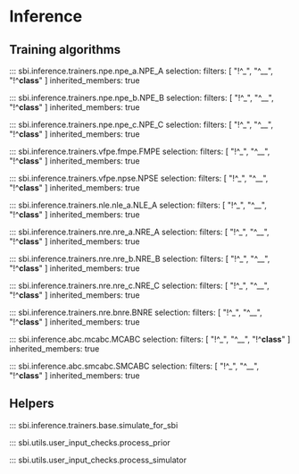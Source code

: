 # Inference

## Training algorithms

::: sbi.inference.trainers.npe.npe_a.NPE_A
    selection:
      filters: [ "!^_", "^__", "!^__class__" ]
      inherited_members: true

::: sbi.inference.trainers.npe.npe_b.NPE_B
    selection:
      filters: [ "!^_", "^__", "!^__class__" ]
      inherited_members: true

::: sbi.inference.trainers.npe.npe_c.NPE_C
    selection:
      filters: [ "!^_", "^__", "!^__class__" ]
      inherited_members: true

::: sbi.inference.trainers.vfpe.fmpe.FMPE
    selection:
      filters: [ "!^_", "^__", "!^__class__" ]
      inherited_members: true

::: sbi.inference.trainers.vfpe.npse.NPSE
    selection:
      filters: [ "!^_", "^__", "!^__class__" ]
      inherited_members: true

::: sbi.inference.trainers.nle.nle_a.NLE_A
    selection:
      filters: [ "!^_", "^__", "!^__class__" ]
      inherited_members: true

::: sbi.inference.trainers.nre.nre_a.NRE_A
    selection:
      filters: [ "!^_", "^__", "!^__class__" ]
      inherited_members: true

::: sbi.inference.trainers.nre.nre_b.NRE_B
    selection:
      filters: [ "!^_", "^__", "!^__class__" ]
      inherited_members: true

::: sbi.inference.trainers.nre.nre_c.NRE_C
    selection:
      filters: [ "!^_", "^__", "!^__class__" ]
      inherited_members: true

::: sbi.inference.trainers.nre.bnre.BNRE
    selection:
      filters: [ "!^_", "^__", "!^__class__" ]
      inherited_members: true

::: sbi.inference.abc.mcabc.MCABC
    selection:
      filters: [ "!^_", "^__", "!^__class__" ]
      inherited_members: true

::: sbi.inference.abc.smcabc.SMCABC
    selection:
      filters: [ "!^_", "^__", "!^__class__" ]
      inherited_members: true

## Helpers

::: sbi.inference.trainers.base.simulate_for_sbi

::: sbi.utils.user_input_checks.process_prior

::: sbi.utils.user_input_checks.process_simulator
